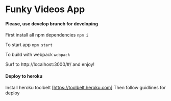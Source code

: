 # Funky Videos App

#### Please, use develop brunch for developing

First install all npm dependencies
`npm i`

To start app
`npm start`

To build with webpack
`webpack`

Surf to http://localhost:3000/#/ and enjoy!

#### Deploy to heroku
Install heroku toolbelt [https://toolbelt.heroku.com]
Then follow guidlines for deploy
